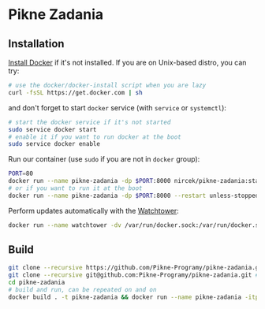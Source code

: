 # Pikne Zadania


## Installation

[Install Docker](https://docs.docker.com/engine/install/) if it's not installed. If you are on Unix-based distro, you can try:

```sh
# use the docker/docker-install script when you are lazy
curl -fsSL https://get.docker.com | sh
```

and don't forget to start `docker` service (with `service` or `systemctl`):

```sh
# start the docker service if it's not started
sudo service docker start
# enable it if you want to run docker at the boot
sudo service docker enable
```

Run our container (use `sudo` if you are not in `docker` group):

```sh
PORT=80
docker run --name pikne-zadania -dp $PORT:8000 nircek/pikne-zadania:stable
# or if you want to run it at the boot
docker run --name pikne-zadania -dp $PORT:8000 --restart unless-stopped nircek/pikne-zadania:stable
```

Perform updates automatically with the [Watchtower](https://github.com/containrrr/watchtower):

```sh
docker run --name watchtower -dv /var/run/docker.sock:/var/run/docker.sock containrrr/watchtower
```


## Build

```sh
git clone --recursive https://github.com/Pikne-Programy/pikne-zadania.git # clone via HTTPS
git clone --recursive git@github.com:Pikne-Programy/pikne-zadania.git # clone via SSH
cd pikne-zadania
# build and run, can be repeated on and on
docker build . -t pikne-zadania && docker run --name pikne-zadania -itp 8000:8000 --rm pikne-zadania
```
